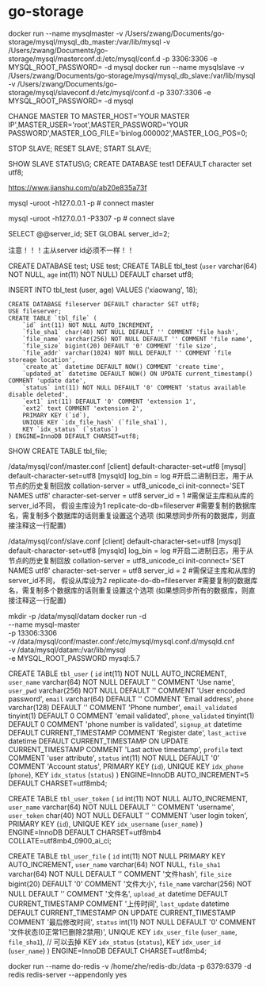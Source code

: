# go-storage


docker run --name mysqlmaster -v /Users/zwang/Documents/go-storage/mysql/mysql_db_master:/var/lib/mysql -v /Users/zwang/Documents/go-storage/mysql/masterconf.d:/etc/mysql/conf.d -p 3306:3306 -e MYSQL_ROOT_PASSWORD=<YOUR PASSWORD> -d mysql
docker run --name mysqlslave -v /Users/zwang/Documents/go-storage/mysql/mysql_db_slave:/var/lib/mysql -v /Users/zwang/Documents/go-storage/mysql/slaveconf.d:/etc/mysql/conf.d -p 3307:3306 -e MYSQL_ROOT_PASSWORD=<YOUR PASSWORD> -d mysql

CHANGE MASTER TO MASTER_HOST='YOUR MASTER IP',MASTER_USER='root',MASTER_PASSWORD='YOUR PASSWORD',MASTER_LOG_FILE='binlog.000002',MASTER_LOG_POS=0;

STOP SLAVE;
RESET SLAVE;
START SLAVE;

SHOW SLAVE STATUS\G;
CREATE DATABASE test1 DEFAULT character set utf8;

https://www.jianshu.com/p/ab20e835a73f

mysql -uroot -h127.0.0.1 -p # connect master

mysql -uroot -h127.0.0.1 -P3307 -p # connect slave

SELECT @@server_id;
SET GLOBAL server_id=2;

注意！！！主从server id必须不一样！！

CREATE DATABASE test;
USE test;
CREATE TABLE tbl_test (`user` varchar(64) NOT NULL, `age` int(11) NOT NULL) DEFAULT charset utf8;

INSERT INTO tbl_test (user, age) VALUES ('xiaowang', 18);


```
CREATE DATABASE fileserver DEFAULT character SET utf8;
USE fileserver;
CREATE TABLE `tbl_file` (
    `id` int(11) NOT NULL AUTO_INCREMENT,
    `file_sha1` char(40) NOT NULL DEFAULT '' COMMENT 'file hash',
    `file_name` varchar(256) NOT NULL DEFAULT '' COMMENT 'file name',
    `file_size` bigint(20) DEFAULT '0' COMMENT 'file size',
    `file_addr` varchar(1024) NOT NULL DEFAULT '' COMMENT 'file storeage location',
    `create_at` datetime DEFAULT NOW() COMMENT 'create time',
    `updated_at` datetime DEFAULT NOW() ON UPDATE current_timestamp() COMMENT 'update date',
    `status` int(11) NOT NULL DEFAULT '0' COMMENT 'status available disable deleted',
    `ext1` int(11) DEFAULT '0' COMMENT 'extension 1',
    `ext2` text COMMENT 'extension 2',
    PRIMARY KEY (`id`),
    UNIQUE KEY `idx_file_hash` (`file_sha1`),
    KEY `idx_status` (`status`)
) ENGINE=InnoDB DEFAULT CHARSET=utf8;
```

SHOW CREATE TABLE tbl_file;

/data/mysql/conf/master.conf
[client]
default-character-set=utf8
[mysql]
default-character-set=utf8
[mysqld]
log_bin = log  #开启二进制日志，用于从节点的历史复制回放
collation-server = utf8_unicode_ci
init-connect='SET NAMES utf8'
character-set-server = utf8
server_id = 1  #需保证主库和从库的server_id不同， 假设主库设为1
replicate-do-db=fileserver  #需要复制的数据库名，需复制多个数据库的话则重复设置这个选项 (如果想同步所有的数据库，则直接注释这一行配置)

/data/mysql/conf/slave.conf
[client]
default-character-set=utf8
[mysql]
default-character-set=utf8
[mysqld]
log_bin = log  #开启二进制日志，用于从节点的历史复制回放
collation-server = utf8_unicode_ci
init-connect='SET NAMES utf8'
character-set-server = utf8
server_id = 2  #需保证主库和从库的server_id不同， 假设从库设为2
replicate-do-db=fileserver  #需要复制的数据库名，需复制多个数据库的话则重复设置这个选项 (如果想同步所有的数据库，则直接注释这一行配置)


mkdir -p /data/mysql/datam
docker run -d \
    --name mysql-master \
    -p 13306:3306 \
    -v /data/mysql/conf/master.conf:/etc/mysql/mysql.conf.d/mysqld.cnf \
    -v /data/mysql/datam:/var/lib/mysql  \
    -e MYSQL_ROOT_PASSWORD
    mysql:5.7


CREATE TABLE `tbl_user` (
    `id` int(11) NOT NULL AUTO_INCREMENT,
    `user_name` varchar(64) NOT NULL DEFAULT '' COMMENT 'Use name',
    `user_pwd` varchar(256) NOT NULL DEFAULT '' COMMENT 'User encoded password',
    `email` varchar(64) DEFAULT '' COMMENT 'Email address',
    `phone` varchar(128) DEFAULT '' COMMENT 'Phone number',
    `email_validated` tinyint(1) DEFAULT 0 COMMENT 'email validated',
    `phone_validated` tinyint(1) DEFAULT 0 COMMENT 'phone number is validated',
    `signup_at` datetime DEFAULT CURRENT_TIMESTAMP COMMENT 'Register date',
    `last_active` datetime DEFAULT CURRENT_TIMESTAMP ON UPDATE CURRENT_TIMESTAMP COMMENT 'Last active timestamp',
    `profile` text COMMENT 'user attribute',
    `status` int(11) NOT NULL DEFAULT '0' COMMENT 'Account status',
    PRIMARY KEY (`id`),
    UNIQUE KEY `idx_phone` (`phone`),
    KEY `idx_status` (`status`)
) ENGINE=InnoDB AUTO_INCREMENT=5 DEFAULT CHARSET=utf8mb4;


CREATE TABLE `tbl_user_token` (
    `id` int(11) NOT NULL AUTO_INCREMENT,
    `user_name` varchar(64) NOT NULL DEFAULT '' COMMENT 'username',
    `user_token` char(40) NOT NULL DEFAULT '' COMMENT 'user login token',
    PRIMARY KEY (`id`),
    UNIQUE KEY `idx_username` (`user_name`)
) ENGINE=InnoDB DEFAULT CHARSET=utf8mb4 COLLATE=utf8mb4_0900_ai_ci;

CREATE TABLE `tbl_user_file` (
  `id` int(11) NOT NULL PRIMARY KEY AUTO_INCREMENT,
  `user_name` varchar(64) NOT NULL,
  `file_sha1` varchar(64) NOT NULL DEFAULT '' COMMENT '文件hash',
  `file_size` bigint(20) DEFAULT '0' COMMENT '文件大小',
  `file_name` varchar(256) NOT NULL DEFAULT '' COMMENT '文件名',
  `upload_at` datetime DEFAULT CURRENT_TIMESTAMP COMMENT '上传时间',
  `last_update` datetime DEFAULT CURRENT_TIMESTAMP 
          ON UPDATE CURRENT_TIMESTAMP COMMENT '最后修改时间',
  `status` int(11) NOT NULL DEFAULT '0' COMMENT '文件状态(0正常1已删除2禁用)',
  UNIQUE KEY `idx_user_file` (`user_name`, `file_sha1`), // 可以去掉
  KEY `idx_status` (`status`),
  KEY `idx_user_id` (`user_name`)
) ENGINE=InnoDB DEFAULT CHARSET=utf8mb4;

docker run --name do-redis -v /home/zhe/redis-db:/data -p 6379:6379 -d redis redis-server --appendonly yes

